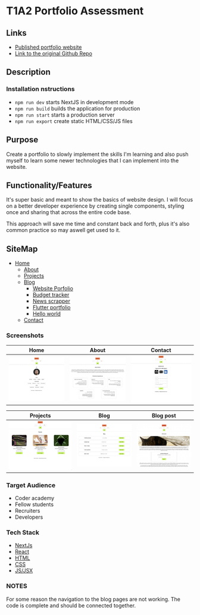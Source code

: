 # T1A2 Portfolio Assessment
## Links
- [Published portfolio website](https://t1a2-portfolio.vercel.app)
- [Link to the original Github Repo](https://github.com/simonbeirouti/t1a2-portfolio)

## Description 
### Installation nstructions

- `npm run dev` starts NextJS in development mode
- `npm run build` builds the application for production
- `npm run start` starts a production server
- `npm run export` create static HTML/CSS/JS files

## Purpose 
Create a portfolio to slowly implement the skills I'm learning and also push myself to learn some newer technologies that I can implement into the website. 

## Functionality/Features
It's super basic and meant to show the basics of website design. I will focus on a better developer experience by creating single components, styling once and sharing that across the entire code base. 

This approach will save me time and constant back and forth, plus it's also common practice so may aswell get used to it. 

## SiteMap
- [Home](https://t1a2-portfolio.vercel.app)
    - [About](https://t1a2-portfolio.vercel.app/about)
    - [Projects](https://t1a2-portfolio.vercel.app/projects)
    - [Blog](https://t1a2-portfolio.vercel.app/blog)
        - [Website Porfolio](https://t1a2-portfolio.vercel.app/blog/portfolio-project)
        - [Budget tracker](https://t1a2-portfolio.vercel.app/blog/budget-app)
        - [News scrapper](https://t1a2-portfolio.vercel.app/blog/news-scrapper)
        - [Flutter portfolio](https://t1a2-portfolio.vercel.app/blog/flutter-portfolio)
        - [Hello world](https://t1a2-portfolio.vercel.app/blog/hello-world)
    - [Contact](https://t1a2-portfolio.vercel.app/contact)

### Screenshots
| Home | About | Contact |
| ---- | ---- | ---- |
| ![Home page](./public/assets/home.png) | ![About page](./public/assets/about.png) | ![Contact page](./public/assets/contact.png) |

| Projects |  Blog | Blog post |
| ---- | ---- | ---- |
| ![Projects page](./public/assets/projects.png) | ![blog page](./public/assets/blog.png) | ![blog post](./public/assets/blog-post.png) |

### Target Audience
- Coder academy
- Fellow students
- Recruiters
- Developers

### Tech Stack 
- [NextJs](https://nextjs.org/)
- [React](https://reactjs.org/)
- [HTML](https://www.w3schools.com/html/)
- [CSS](https://www.w3schools.com/css/)
- [JS/JSX](https://reactjs.org/docs/introducing-jsx.html)

### NOTES
For some reason the navigation to the blog pages are not working. The code is complete and should be connected together. 